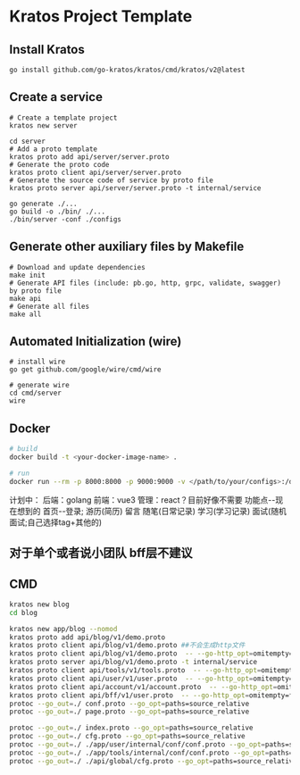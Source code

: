 # Kratos Project Template

## Install Kratos
```
go install github.com/go-kratos/kratos/cmd/kratos/v2@latest
```
## Create a service
```
# Create a template project
kratos new server

cd server
# Add a proto template
kratos proto add api/server/server.proto
# Generate the proto code
kratos proto client api/server/server.proto
# Generate the source code of service by proto file
kratos proto server api/server/server.proto -t internal/service

go generate ./...
go build -o ./bin/ ./...
./bin/server -conf ./configs
```
## Generate other auxiliary files by Makefile
```
# Download and update dependencies
make init
# Generate API files (include: pb.go, http, grpc, validate, swagger) by proto file
make api
# Generate all files
make all
```
## Automated Initialization (wire)
```
# install wire
go get github.com/google/wire/cmd/wire

# generate wire
cd cmd/server
wire
```

## Docker
```bash
# build
docker build -t <your-docker-image-name> .

# run
docker run --rm -p 8000:8000 -p 9000:9000 -v </path/to/your/configs>:/data/conf <your-docker-image-name>
```

计划中：
    后端：golang
    前端：vue3 
    管理：react？目前好像不需要
功能点--现在想到的
    首页--登录;
         游历(简历)
         留言
         随笔(日常记录)
         学习(学习记录)
         面试(随机面试;自己选择tag+其他的)


## 对于单个或者说小团队 bff层不建议


## CMD
```bash
kratos new blog
cd blog

kratos new app/blog --nomod
kratos proto add api/blog/v1/demo.proto
kratos proto client api/blog/v1/demo.proto ##不会生成http文件
kratos proto client api/blog/v1/demo.proto  -- --go-http_opt=omitempty=false ##会生成http文件
kratos proto server api/blog/v1/demo.proto -t internal/service
kratos proto client api/tools/v1/tools.proto  -- --go-http_opt=omitempty=false
kratos proto client api/user/v1/user.proto  -- --go-http_opt=omitempty=false
kratos proto client api/account/v1/account.proto  -- --go-http_opt=omitempty=false
kratos proto client api/bff/v1/user.proto  -- --go-http_opt=omitempty=false
protoc --go_out=./ conf.proto --go_opt=paths=source_relative
protoc --go_out=./ page.proto --go_opt=paths=source_relative

protoc --go_out=./ index.proto --go_opt=paths=source_relative
protoc --go_out=./ cfg.proto --go_opt=paths=source_relative
protoc --go_out=./ ./app/user/internal/conf/conf.proto --go_opt=paths=source_relative   
protoc --go_out=./ ./app/tools/internal/conf/conf.proto --go_opt=paths=source_relative   
protoc --go_out=./ ./api/global/cfg.proto --go_opt=paths=source_relative   
```
